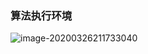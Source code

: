 ### 算法执行环境

![image-20200326211733040](https://tva1.sinaimg.cn/large/00831rSTly1gd7n6akz1ij30x70u0n4v.jpg)

